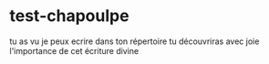 # test-chapoulpe
tu as vu je peux ecrire dans ton répertoire 
tu découvriras avec joie l'importance de cet écriture divine
